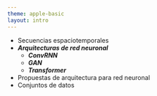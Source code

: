 ```yaml
---
theme: apple-basic
layout: intro
---
```


<BarTop title="Agenda" />

* Secuencias espaciotemporales
* ***Arquitecturas de red neuronal***
    * ***ConvRNN***
    * ***GAN***
    * ***Transformer***
* Propuestas de arquitectura para red neuronal
* Conjuntos de datos

<BarBottom />

